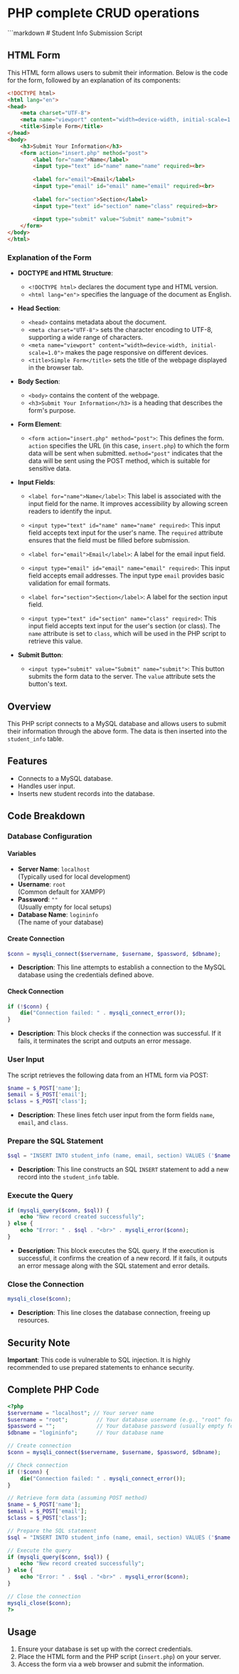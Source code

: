<h1> PHP complete CRUD operations </h1>
```markdown
# Student Info Submission Script

## HTML Form
This HTML form allows users to submit their information. Below is the code for the form, followed by an explanation of its components:

```html
<!DOCTYPE html>
<html lang="en">
<head>
    <meta charset="UTF-8">
    <meta name="viewport" content="width=device-width, initial-scale=1.0">
    <title>Simple Form</title>
</head>
<body>
    <h3>Submit Your Information</h3>
    <form action="insert.php" method="post">
        <label for="name">Name</label>
        <input type="text" id="name" name="name" required><br>
        
        <label for="email">Email</label>
        <input type="email" id="email" name="email" required><br>
        
        <label for="section">Section</label>
        <input type="text" id="section" name="class" required><br>
        
        <input type="submit" value="Submit" name="submit">
    </form>
</body>
</html>
```

### Explanation of the Form
- **DOCTYPE and HTML Structure**: 
  - `<!DOCTYPE html>` declares the document type and HTML version.
  - `<html lang="en">` specifies the language of the document as English.

- **Head Section**:
  - `<head>` contains metadata about the document.
  - `<meta charset="UTF-8">` sets the character encoding to UTF-8, supporting a wide range of characters.
  - `<meta name="viewport" content="width=device-width, initial-scale=1.0">` makes the page responsive on different devices.
  - `<title>Simple Form</title>` sets the title of the webpage displayed in the browser tab.

- **Body Section**:
  - `<body>` contains the content of the webpage.
  - `<h3>Submit Your Information</h3>` is a heading that describes the form's purpose.
  
- **Form Element**:
  - `<form action="insert.php" method="post">`: This defines the form. `action` specifies the URL (in this case, `insert.php`) to which the form data will be sent when submitted. `method="post"` indicates that the data will be sent using the POST method, which is suitable for sensitive data.
  
- **Input Fields**:
  - `<label for="name">Name</label>`: This label is associated with the input field for the name. It improves accessibility by allowing screen readers to identify the input.
  - `<input type="text" id="name" name="name" required>`: This input field accepts text input for the user's name. The `required` attribute ensures that the field must be filled before submission.
  
  - `<label for="email">Email</label>`: A label for the email input field.
  - `<input type="email" id="email" name="email" required>`: This input field accepts email addresses. The input type `email` provides basic validation for email formats.
  
  - `<label for="section">Section</label>`: A label for the section input field.
  - `<input type="text" id="section" name="class" required>`: This input field accepts text input for the user's section (or class). The `name` attribute is set to `class`, which will be used in the PHP script to retrieve this value.
  
- **Submit Button**:
  - `<input type="submit" value="Submit" name="submit">`: This button submits the form data to the server. The `value` attribute sets the button's text.

## Overview
This PHP script connects to a MySQL database and allows users to submit their information through the above form. The data is then inserted into the `student_info` table.

## Features
- Connects to a MySQL database.
- Handles user input.
- Inserts new student records into the database.

## Code Breakdown

### Database Configuration

#### Variables
- **Server Name**: `localhost`  
  (Typically used for local development)
- **Username**: `root`  
  (Common default for XAMPP)
- **Password**: `""`  
  (Usually empty for local setups)
- **Database Name**: `logininfo`  
  (The name of your database)

#### Create Connection
```php
$conn = mysqli_connect($servername, $username, $password, $dbname);
```
- **Description**: This line attempts to establish a connection to the MySQL database using the credentials defined above.

#### Check Connection
```php
if (!$conn) {
    die("Connection failed: " . mysqli_connect_error());
}
```
- **Description**: This block checks if the connection was successful. If it fails, it terminates the script and outputs an error message.

### User Input
The script retrieves the following data from an HTML form via POST:
```php
$name = $_POST['name'];
$email = $_POST['email'];
$class = $_POST['class'];
```
- **Description**: These lines fetch user input from the form fields `name`, `email`, and `class`.

### Prepare the SQL Statement
```php
$sql = "INSERT INTO student_info (name, email, section) VALUES ('$name', '$email', '$class')";
```
- **Description**: This line constructs an SQL `INSERT` statement to add a new record into the `student_info` table.

### Execute the Query
```php
if (mysqli_query($conn, $sql)) {
    echo "New record created successfully";
} else {
    echo "Error: " . $sql . "<br>" . mysqli_error($conn);
}
```
- **Description**: This block executes the SQL query. If the execution is successful, it confirms the creation of a new record. If it fails, it outputs an error message along with the SQL statement and error details.

### Close the Connection
```php
mysqli_close($conn);
```
- **Description**: This line closes the database connection, freeing up resources.

## Security Note
**Important**: This code is vulnerable to SQL injection. It is highly recommended to use prepared statements to enhance security.

## Complete PHP Code
```php
<?php
$servername = "localhost"; // Your server name
$username = "root";         // Your database username (e.g., "root" for XAMPP)
$password = "";             // Your database password (usually empty for XAMPP)
$dbname = "logininfo";      // Your database name

// Create connection
$conn = mysqli_connect($servername, $username, $password, $dbname);

// Check connection
if (!$conn) {
    die("Connection failed: " . mysqli_connect_error());
}

// Retrieve form data (assuming POST method)
$name = $_POST['name'];
$email = $_POST['email'];
$class = $_POST['class'];

// Prepare the SQL statement
$sql = "INSERT INTO student_info (name, email, section) VALUES ('$name', '$email', '$class')";

// Execute the query
if (mysqli_query($conn, $sql)) {
    echo "New record created successfully";
} else {
    echo "Error: " . $sql . "<br>" . mysqli_error($conn);
}

// Close the connection
mysqli_close($conn);
?>
```

## Usage
1. Ensure your database is set up with the correct credentials.
2. Place the HTML form and the PHP script (`insert.php`) on your server.
3. Access the form via a web browser and submit the information.
